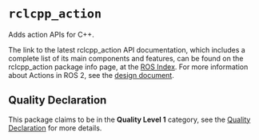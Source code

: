 # `rclcpp_action`

Adds action APIs for C++.

The link to the latest rclcpp_action API documentation, which includes a complete list of its main components and features, can be found on the rclcpp_action package info page, at the [ROS Index](https://index.ros.org/p/rclcpp_action/).
For more information about Actions in ROS 2, see the [design document](http://design.ros2.org/articles/actions.html).

## Quality Declaration

This package claims to be in the **Quality Level 1** category, see the [Quality Declaration](QUALITY_DECLARATION.md) for more details.
